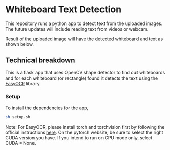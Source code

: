 # Whiteboard Text Detection

This repository runs a python app to detect text from the uploaded images. The future updates will include reading text from videos or webcam. 

[](screenshots/home.png)


Result of the uploaded image will have the detected whiteboard and text as shown below.

[](screenshots/result.png)

## Technical breakdown

This is a flask app that uses OpenCV shape detector to find out whiteboards and for each whiteboard (or rectangle) found it detects the text using the [EasyOCR](https://github.com/JaidedAI/EasyOCR) library.

### Setup

To install the dependencies for the app, 

```bash
sh setup.sh
```

Note: For EasyOCR, please install torch and torchvision first by following the official instructions [here](https://pytorch.org). On the pytorch website, be sure to select the right CUDA version you have. If you intend to run on CPU mode only, select CUDA = None.
